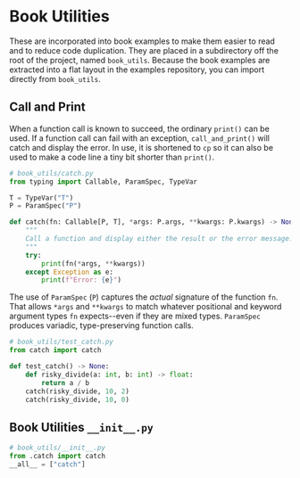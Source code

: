 # Book Utilities

These are incorporated into book examples to make them easier to read and to reduce code duplication.
They are placed in a subdirectory off the root of the project, named `book_utils`.
Because the book examples are extracted into a flat layout in the examples repository, you can import directly from `book_utils`.

## Call and Print

When a function call is known to succeed, the ordinary `print()` can be used.
If a function call can fail with an exception, `call_and_print()` will catch and display the error.
In use, it is shortened to `cp` so it can also be used to make a code line a tiny bit shorter than `print()`.

```python
# book_utils/catch.py
from typing import Callable, ParamSpec, TypeVar

T = TypeVar("T")
P = ParamSpec("P")

def catch(fn: Callable[P, T], *args: P.args, **kwargs: P.kwargs) -> None:
    """
    Call a function and display either the result or the error message.
    """
    try:
        print(fn(*args, **kwargs))
    except Exception as e:
        print(f"Error: {e}")
```

The use of `ParamSpec` (`P`) captures the *actual* signature of the function `fn`.
That allows `*args` and `**kwargs` to match whatever positional and keyword argument types `fn` expects--even if they are mixed types.
`ParamSpec` produces variadic, type-preserving function calls.

```python
# book_utils/test_catch.py
from catch import catch

def test_catch() -> None:
    def risky_divide(a: int, b: int) -> float:
        return a / b
    catch(risky_divide, 10, 2)
    catch(risky_divide, 10, 0)
```

## Book Utilities `__init__.py`

```python
# book_utils/__init__.py
from .catch import catch
__all__ = ["catch"]
```
